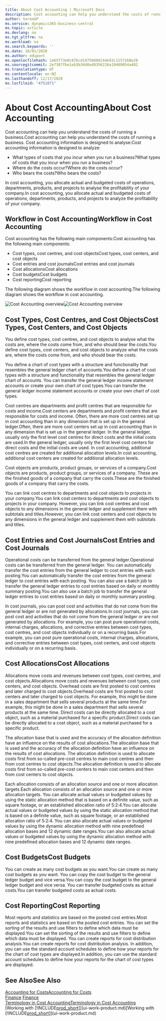 ```yaml
---
title: About Cost Accounting | Microsoft Docs
description: Cost accounting can help you understand the costs of running a business.
author: SorenGP
ms.service: dynamics365-business-central
ms.topic: article
ms.devlang: na
ms.tgt_pltfrm: na
ms.workload: na
ms.search.keywords: ''
ms.date: 10/01/2020
ms.author: edupont
ms.openlocfilehash: 1e65f73e0c876cd19750d88144e93c1157268e28
ms.sourcegitcommit: 2e7307fbe1eb3b34d0ad9356226a19409054a402
ms.translationtype: HT
ms.contentlocale: en-NZ
ms.lasthandoff: 12/17/2020
ms.locfileid: "4751071"
---
```

# <a name="about-cost-accounting"></a><span data-ttu-id="80341-103">About Cost Accounting</span><span class="sxs-lookup"><span data-stu-id="80341-103">About Cost Accounting</span></span>
<span data-ttu-id="80341-104">Cost accounting can help you understand the costs of running a business.</span><span class="sxs-lookup"><span data-stu-id="80341-104">Cost accounting can help you understand the costs of running a business.</span></span> <span data-ttu-id="80341-105">Cost accounting information is designed to analyse:</span><span class="sxs-lookup"><span data-stu-id="80341-105">Cost accounting information is designed to analyze:</span></span>  

-   <span data-ttu-id="80341-106">What types of costs that you incur when you run a business?</span><span class="sxs-lookup"><span data-stu-id="80341-106">What types of costs that you incur when you run a business?</span></span>  
-   <span data-ttu-id="80341-107">Where do the costs occur?</span><span class="sxs-lookup"><span data-stu-id="80341-107">Where do the costs occur?</span></span>  
-   <span data-ttu-id="80341-108">Who bears the costs?</span><span class="sxs-lookup"><span data-stu-id="80341-108">Who bears the costs?</span></span>  

<span data-ttu-id="80341-109">In cost accounting, you allocate actual and budgeted costs of operations, departments, products, and projects to analyse the profitability of your company.</span><span class="sxs-lookup"><span data-stu-id="80341-109">In cost accounting, you allocate actual and budgeted costs of operations, departments, products, and projects to analyze the profitability of your company.</span></span>  

## <a name="workflow-in-cost-accounting"></a><span data-ttu-id="80341-110">Workflow in Cost Accounting</span><span class="sxs-lookup"><span data-stu-id="80341-110">Workflow in Cost Accounting</span></span>  
<span data-ttu-id="80341-111">Cost accounting has the following main components:</span><span class="sxs-lookup"><span data-stu-id="80341-111">Cost accounting has the following main components:</span></span>  

-   <span data-ttu-id="80341-112">Cost types, cost centres, and cost objects</span><span class="sxs-lookup"><span data-stu-id="80341-112">Cost types, cost centers, and cost objects</span></span>  
-   <span data-ttu-id="80341-113">Cost entries and cost journals</span><span class="sxs-lookup"><span data-stu-id="80341-113">Cost entries and cost journals</span></span>  
-   <span data-ttu-id="80341-114">Cost allocations</span><span class="sxs-lookup"><span data-stu-id="80341-114">Cost allocations</span></span>  
-   <span data-ttu-id="80341-115">Cost budgets</span><span class="sxs-lookup"><span data-stu-id="80341-115">Cost budgets</span></span>
-   <span data-ttu-id="80341-116">Cost reporting</span><span class="sxs-lookup"><span data-stu-id="80341-116">Cost reporting</span></span>  

<span data-ttu-id="80341-117">The following diagram shows the workflow in cost accounting.</span><span class="sxs-lookup"><span data-stu-id="80341-117">The following diagram shows the workflow in cost accounting.</span></span>  

<span data-ttu-id="80341-118">![Cost Accounting overview](media/costaccountingoverview.png "CostAccountingOverview")</span><span class="sxs-lookup"><span data-stu-id="80341-118">![Cost Accounting overview](media/costaccountingoverview.png "CostAccountingOverview")</span></span>  

## <a name="cost-types-cost-centers-and-cost-objects"></a><span data-ttu-id="80341-119">Cost Types, Cost Centres, and Cost Objects</span><span class="sxs-lookup"><span data-stu-id="80341-119">Cost Types, Cost Centers, and Cost Objects</span></span>  
<span data-ttu-id="80341-120">You define cost types, cost centres, and cost objects to analyse what the costs are, where the costs come from, and who should bear the costs.</span><span class="sxs-lookup"><span data-stu-id="80341-120">You define cost types, cost centers, and cost objects to analyze what the costs are, where the costs come from, and who should bear the costs.</span></span>  

<span data-ttu-id="80341-121">You define a chart of cost types with a structure and functionality that resembles the general ledger chart of accounts.</span><span class="sxs-lookup"><span data-stu-id="80341-121">You define a chart of cost types with a structure and functionality that resembles the general ledger chart of accounts.</span></span> <span data-ttu-id="80341-122">You can transfer the general ledger income statement accounts or create your own chart of cost types.</span><span class="sxs-lookup"><span data-stu-id="80341-122">You can transfer the general ledger income statement accounts or create your own chart of cost types.</span></span>  

<span data-ttu-id="80341-123">Cost centres are departments and profit centres that are responsible for costs and income.</span><span class="sxs-lookup"><span data-stu-id="80341-123">Cost centers are departments and profit centers that are responsible for costs and income.</span></span> <span data-ttu-id="80341-124">Often, there are more cost centres set up in cost accounting than in any dimension that is set up in the general ledger.</span><span class="sxs-lookup"><span data-stu-id="80341-124">Often, there are more cost centers set up in cost accounting than in any dimension that is set up in the general ledger.</span></span> <span data-ttu-id="80341-125">In the general ledger, usually only the first level cost centres for direct costs and the initial costs are used.</span><span class="sxs-lookup"><span data-stu-id="80341-125">In the general ledger, usually only the first level cost centers for direct costs and the initial costs are used.</span></span> <span data-ttu-id="80341-126">In cost accounting, additional cost centres are created for additional allocation levels.</span><span class="sxs-lookup"><span data-stu-id="80341-126">In cost accounting, additional cost centers are created for additional allocation levels.</span></span>  

<span data-ttu-id="80341-127">Cost objects are products, product groups, or services of a company.</span><span class="sxs-lookup"><span data-stu-id="80341-127">Cost objects are products, product groups, or services of a company.</span></span> <span data-ttu-id="80341-128">These are the finished goods of a company that carry the costs.</span><span class="sxs-lookup"><span data-stu-id="80341-128">These are the finished goods of a company that carry the costs.</span></span>  

<span data-ttu-id="80341-129">You can link cost centres to departments and cost objects to projects in your company.</span><span class="sxs-lookup"><span data-stu-id="80341-129">You can link cost centers to departments and cost objects to projects in your company.</span></span> <span data-ttu-id="80341-130">However, you can link cost centres and cost objects to any dimensions in the general ledger and supplement them with subtotals and titles.</span><span class="sxs-lookup"><span data-stu-id="80341-130">However, you can link cost centers and cost objects to any dimensions in the general ledger and supplement them with subtotals and titles.</span></span>  

## <a name="cost-entries-and-cost-journals"></a><span data-ttu-id="80341-131">Cost Entries and Cost Journals</span><span class="sxs-lookup"><span data-stu-id="80341-131">Cost Entries and Cost Journals</span></span>  
<span data-ttu-id="80341-132">Operational costs can be transferred from the general ledger.</span><span class="sxs-lookup"><span data-stu-id="80341-132">Operational costs can be transferred from the general ledger.</span></span> <span data-ttu-id="80341-133">You can automatically transfer the cost entries from the general ledger to cost entries with each posting.</span><span class="sxs-lookup"><span data-stu-id="80341-133">You can automatically transfer the cost entries from the general ledger to cost entries with each posting.</span></span> <span data-ttu-id="80341-134">You can also use a batch job to transfer the general ledger entries to cost entries based on daily or monthly summary posting.</span><span class="sxs-lookup"><span data-stu-id="80341-134">You can also use a batch job to transfer the general ledger entries to cost entries based on daily or monthly summary posting.</span></span>  

<span data-ttu-id="80341-135">In cost journals, you can post cost and activities that do not come from the general ledger or are not generated by allocations.</span><span class="sxs-lookup"><span data-stu-id="80341-135">In cost journals, you can post cost and activities that do not come from the general ledger or are not generated by allocations.</span></span> <span data-ttu-id="80341-136">For example, you can post pure operational costs, internal charges, allocations, and corrective entries between cost types, cost centres, and cost objects individually or on a recurring basis.</span><span class="sxs-lookup"><span data-stu-id="80341-136">For example, you can post pure operational costs, internal charges, allocations, and corrective entries between cost types, cost centers, and cost objects individually or on a recurring basis.</span></span>  

## <a name="cost-allocations"></a><span data-ttu-id="80341-137">Cost Allocations</span><span class="sxs-lookup"><span data-stu-id="80341-137">Cost Allocations</span></span>  
<span data-ttu-id="80341-138">Allocations move costs and revenues between cost types, cost centres, and cost objects.</span><span class="sxs-lookup"><span data-stu-id="80341-138">Allocations move costs and revenues between cost types, cost centers, and cost objects.</span></span> <span data-ttu-id="80341-139">Overhead costs are first posted to cost centres and later charged to cost objects.</span><span class="sxs-lookup"><span data-stu-id="80341-139">Overhead costs are first posted to cost centers and later charged to cost objects.</span></span> <span data-ttu-id="80341-140">For example, this might be done in a sales department that sells several products at the same time.</span><span class="sxs-lookup"><span data-stu-id="80341-140">For example, this might be done in a sales department that sells several products at the same time.</span></span> <span data-ttu-id="80341-141">Direct costs can be directly allocated to a cost object, such as a material purchased for a specific product.</span><span class="sxs-lookup"><span data-stu-id="80341-141">Direct costs can be directly allocated to a cost object, such as a material purchased for a specific product.</span></span>  

<span data-ttu-id="80341-142">The allocation base that is used and the accuracy of the allocation definition have an influence on the results of cost allocations.</span><span class="sxs-lookup"><span data-stu-id="80341-142">The allocation base that is used and the accuracy of the allocation definition have an influence on the results of cost allocations.</span></span> <span data-ttu-id="80341-143">The allocation definition is used to allocate costs first from so-called pre-cost centres to main cost centres and then from cost centres to cost objects.</span><span class="sxs-lookup"><span data-stu-id="80341-143">The allocation definition is used to allocate costs first from so-called pre-cost centers to main cost centers and then from cost centers to cost objects.</span></span>  

<span data-ttu-id="80341-144">Each allocation consists of an allocation source and one or more allocation targets.</span><span class="sxs-lookup"><span data-stu-id="80341-144">Each allocation consists of an allocation source and one or more allocation targets.</span></span> <span data-ttu-id="80341-145">You can allocate actual values or budgeted values by using the static allocation method that is based on a definite value, such as square footage, or an established allocation ratio of 5:2:4.</span><span class="sxs-lookup"><span data-stu-id="80341-145">You can allocate actual values or budgeted values by using the static allocation method that is based on a definite value, such as square footage, or an established allocation ratio of 5:2:4.</span></span> <span data-ttu-id="80341-146">You can also allocate actual values or budgeted values by using the dynamic allocation method with nine predefined allocation bases and 12 dynamic date ranges.</span><span class="sxs-lookup"><span data-stu-id="80341-146">You can also allocate actual values or budgeted values by using the dynamic allocation method with nine predefined allocation bases and 12 dynamic date ranges.</span></span>  

## <a name="cost-budgets"></a><span data-ttu-id="80341-147">Cost Budgets</span><span class="sxs-lookup"><span data-stu-id="80341-147">Cost Budgets</span></span>  
<span data-ttu-id="80341-148">You can create as many cost budgets as you want.</span><span class="sxs-lookup"><span data-stu-id="80341-148">You can create as many cost budgets as you want.</span></span> <span data-ttu-id="80341-149">You can copy the cost budget to the general ledger budget and vice versa.</span><span class="sxs-lookup"><span data-stu-id="80341-149">You can copy the cost budget to the general ledger budget and vice versa.</span></span> <span data-ttu-id="80341-150">You can transfer budgeted costs as actual costs.</span><span class="sxs-lookup"><span data-stu-id="80341-150">You can transfer budgeted costs as actual costs.</span></span>  

## <a name="cost-reporting"></a><span data-ttu-id="80341-151">Cost Reporting</span><span class="sxs-lookup"><span data-stu-id="80341-151">Cost Reporting</span></span>  
<span data-ttu-id="80341-152">Most reports and statistics are based on the posted cost entries.</span><span class="sxs-lookup"><span data-stu-id="80341-152">Most reports and statistics are based on the posted cost entries.</span></span> <span data-ttu-id="80341-153">You can set the sorting of the results and use filters to define which data must be displayed.</span><span class="sxs-lookup"><span data-stu-id="80341-153">You can set the sorting of the results and use filters to define which data must be displayed.</span></span> <span data-ttu-id="80341-154">You can create reports for cost distribution analysis.</span><span class="sxs-lookup"><span data-stu-id="80341-154">You can create reports for cost distribution analysis.</span></span> <span data-ttu-id="80341-155">In addition, you can use the standard account schedules to define how your reports for the chart of cost types are displayed.</span><span class="sxs-lookup"><span data-stu-id="80341-155">In addition, you can use the standard account schedules to define how your reports for the chart of cost types are displayed.</span></span>  

## <a name="see-also"></a><span data-ttu-id="80341-156">See Also</span><span class="sxs-lookup"><span data-stu-id="80341-156">See Also</span></span>  
 [<span data-ttu-id="80341-157">Accounting for Costs</span><span class="sxs-lookup"><span data-stu-id="80341-157">Accounting for Costs</span></span>](finance-manage-cost-accounting.md)  
 <span data-ttu-id="80341-158">[Finance](finance.md) </span><span class="sxs-lookup"><span data-stu-id="80341-158">[Finance](finance.md) </span></span>  
 [<span data-ttu-id="80341-159">Terminology in Cost Accounting</span><span class="sxs-lookup"><span data-stu-id="80341-159">Terminology in Cost Accounting</span></span>](finance-terminology-in-cost-accounting.md)  
 <span data-ttu-id="80341-160">[Working with [!INCLUDE[prod_short](includes/prod_short.md)]](ui-work-product.md)</span><span class="sxs-lookup"><span data-stu-id="80341-160">[Working with [!INCLUDE[prod_short](includes/prod_short.md)]](ui-work-product.md)</span></span>
